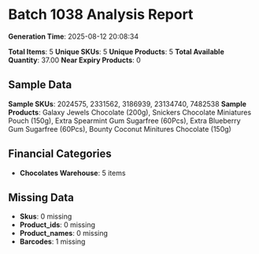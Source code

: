 # Batch 1038 Analysis Report

**Generation Time**: 2025-08-12 20:08:34

**Total Items**: 5
**Unique SKUs**: 5
**Unique Products**: 5
**Total Available Quantity**: 37.00
**Near Expiry Products**: 0

## Sample Data
**Sample SKUs**: 2024575, 2331562, 3186939, 23134740, 7482538
**Sample Products**: Galaxy Jewels Chocolate (200g), Snickers Chocolate Miniatures Pouch (150g), Extra Spearmint Gum Sugarfree (60Pcs), Extra Blueberry Gum Sugarfree (60Pcs), Bounty Coconut Minitures Chocolate (150g)

## Financial Categories
- **Chocolates Warehouse**: 5 items

## Missing Data
- **Skus**: 0 missing
- **Product_ids**: 0 missing
- **Product_names**: 0 missing
- **Barcodes**: 1 missing
